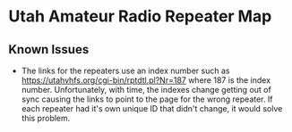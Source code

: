 # Utah Amateur Radio Repeater Map

## Known Issues
- The links for the repeaters use an index number such as https://utahvhfs.org/cgi-bin/rptdtl.pl?Nr=187 where 187 is the index number. Unfortunately, with time, the indexes change getting out of sync causing the links to point to the page for the wrong repeater. If each repeater had it's own unique ID that didn't change, it would solve this problem.  

